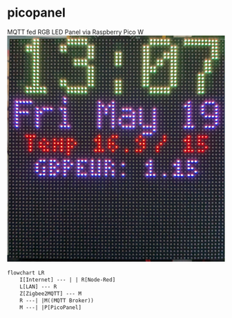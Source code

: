 # picopanel
MQTT fed RGB LED Panel via Raspberry Pico W
![Screenshot](PicoPanel20230519.jpg)

```mermaid
flowchart LR
    I[Internet] --- | | R[Node-Red]
    L[LAN] --- R
    Z[Zigbee2MQTT] --- M
    R ---| |M((MQTT Broker))
    M ---| |P[PicoPanel]
```
